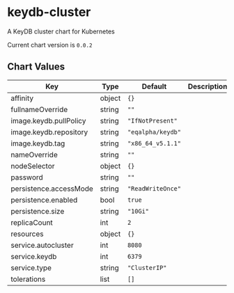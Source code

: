 keydb-cluster
=============
A KeyDB cluster chart for Kubernetes

Current chart version is `0.0.2`





## Chart Values

| Key | Type | Default | Description |
|-----|------|---------|-------------|
| affinity | object | `{}` |  |
| fullnameOverride | string | `""` |  |
| image.keydb.pullPolicy | string | `"IfNotPresent"` |  |
| image.keydb.repository | string | `"eqalpha/keydb"` |  |
| image.keydb.tag | string | `"x86_64_v5.1.1"` |  |
| nameOverride | string | `""` |  |
| nodeSelector | object | `{}` |  |
| password | string | `""` |  |
| persistence.accessMode | string | `"ReadWriteOnce"` |  |
| persistence.enabled | bool | `true` |  |
| persistence.size | string | `"10Gi"` |  |
| replicaCount | int | `2` |  |
| resources | object | `{}` |  |
| service.autocluster | int | `8080` |  |
| service.keydb | int | `6379` |  |
| service.type | string | `"ClusterIP"` |  |
| tolerations | list | `[]` |  |
